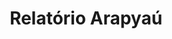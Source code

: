 ---
layout: post
type: post
title: Relatório Arapyaú
description: ""
excerpt: "Desenvolvimento do relatório Arapyaú em Pug e Sass."
categories: ['portfolio']
tags: ['Front-end']
comments: true
type: single
live: "https://arapyau.org.br/relatorio2018/"
permalink: /portfolio/:title/
---